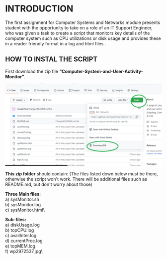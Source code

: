 # INTRODUCTION
The first assignment for Computer Systems and Networks module presents student with the opportunity to take on a role of an IT Support Engineer, who was given a task to create a script that monitors key details of the computer system such as CPU utilizations or disk usage and provides these in a reader friendly format in a log and html files .

## HOW TO INSTAL THE SCRIPT 
First download the zip file **“Computer-System-and-User-Activity-Monitor”**.

![](CLIscreenshots/Screenshot%202022-04-04%20124438.png)



**This zip folder** should contain: (The files listed down below must be there, otherwise the script won't work. There will be additional files such as README.md, but don't worry about those)

**Three Main files:**\
a)	sysMonitor.sh\
b)	sysMonitor.log\
c)	sysMonitor.html\

**Sub-files:**\
a)	diskUsage.log\
b)	topCPU.log\
c)	availInter.log\
d)	currentProc.log\
e)	topMEM.log\
f)	wp2972537.jpg\




